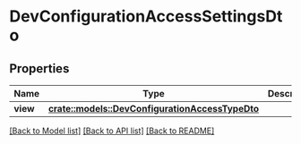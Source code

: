 # DevConfigurationAccessSettingsDto

## Properties

Name | Type | Description | Notes
------------ | ------------- | ------------- | -------------
**view** | [**crate::models::DevConfigurationAccessTypeDto**](DevConfigurationAccessTypeDTO.md) |  | 

[[Back to Model list]](../README.md#documentation-for-models) [[Back to API list]](../README.md#documentation-for-api-endpoints) [[Back to README]](../README.md)



